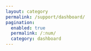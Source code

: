 ```yaml
---
layout: category
permalink: /support/dashboard/
pagination: 
  enabled: true
  permalink: /:num/
  category: dashboard
---
```

